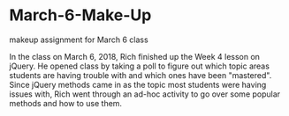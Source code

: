 # March-6-Make-Up
makeup assignment for March 6 class


In the class on March 6, 2018, Rich finished up the Week 4 lesson on jQuery.
He opened class by taking a poll to figure out which topic areas students 
are having trouble with and which ones have been "mastered". Since jQuery methods
came in as the topic most students were having issues with, Rich went through an
ad-hoc activity to go over some popular methods and how to use them.

